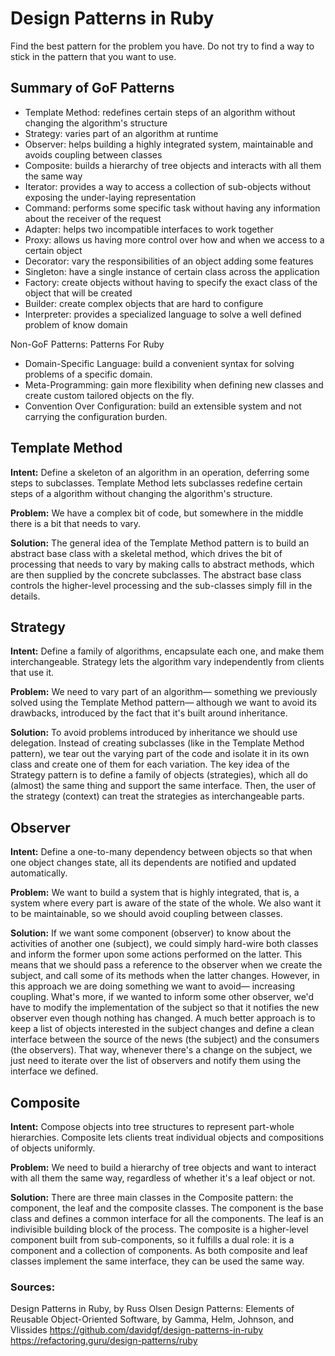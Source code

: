 # Design Patterns in Ruby
Find the best pattern for the problem you have. Do not try to find a way to stick in the pattern that you want to use.

## Summary of GoF Patterns
- Template Method: redefines certain steps of an algorithm without changing the algorithm's structure
- Strategy: varies part of an algorithm at runtime
- Observer: helps building a highly integrated system, maintainable and avoids coupling between classes
- Composite: builds a hierarchy of tree objects and interacts with all them the same way
- Iterator: provides a way to access a collection of sub-objects without exposing the under-laying representation
- Command: performs some specific task without having any information about the receiver of the request
- Adapter: helps two incompatible interfaces to work together
- Proxy: allows us having more control over how and when we access to a certain object
- Decorator: vary the responsibilities of an object adding some features
- Singleton: have a single instance of certain class across the application
- Factory: create objects without having to specify the exact class of the object that will be created
- Builder: create complex objects that are hard to configure
- Interpreter: provides a specialized language to solve a well defined problem of know domain

Non-GoF Patterns: Patterns For Ruby
- Domain-Specific Language: build a convenient syntax for solving problems of a specific domain.
- Meta-Programming: gain more flexibility when defining new classes and create custom tailored objects on the fly.
- Convention Over Configuration: build an extensible system and not carrying the configuration burden.

## Template Method
**Intent:** 
Define a skeleton of an algorithm in an operation, deferring some steps to subclasses. Template Method lets subclasses redefine certain steps of a algorithm without changing the algorithm's structure.

**Problem:** 
We have a complex bit of code, but somewhere in the middle there is a bit that needs to vary.

**Solution:** 
The general idea of the Template Method pattern is to build an abstract base class with a skeletal method, which drives the bit of processing that needs to vary by making calls to abstract methods, which are then supplied by the concrete subclasses. The abstract base class controls the higher-level processing and the sub-classes simply fill in the details.

## Strategy
**Intent:** 
Define a family of algorithms, encapsulate each one, and make them interchangeable. Strategy lets the algorithm vary independently from clients that use it.

**Problem:** 
We need to vary part of an algorithm— something we previously solved using the Template Method pattern— although we want to avoid its drawbacks, introduced by the fact that it's built around inheritance.

**Solution:** 
To avoid problems introduced by inheritance we should use delegation. Instead of creating subclasses (like in the Template Method pattern), we tear out the varying part of the code and isolate it in its own class and create one of them for each variation. The key idea of the Strategy pattern is to define a family of objects (strategies), which all do (almost) the same thing and support the same interface. Then, the user of the strategy (context) can treat the strategies as interchangeable parts.

## Observer
**Intent:** 
Define a one-to-many dependency between objects so that when one object changes state, all its dependents are notified and updated automatically.

**Problem:** 
We want to build a system that is highly integrated, that is, a system where every part is aware of the state of the whole. We also want it to be maintainable, so we should avoid coupling between classes.

**Solution:** 
If we want some component (observer) to know about the activities of another one (subject), we could simply hard-wire both classes and inform the former upon some actions performed on the latter. This means that we should pass a reference to the observer when we create the subject, and call some of its methods when the latter changes. However, in this approach we are doing something we want to avoid— increasing coupling. What's more, if we wanted to inform some other observer, we'd have to modify the implementation of the subject so that it notifies the new observer even though nothing has changed. A much better approach is to keep a list of objects interested in the subject changes and define a clean interface between the source of the news (the subject) and the consumers (the observers). That way, whenever there's a change on the subject, we just need to iterate over the list of observers and notify them using the interface we defined.

## Composite
**Intent:** 
Compose objects into tree structures to represent part-whole hierarchies. Composite lets clients treat individual objects and compositions of objects uniformly.

**Problem:** 
We need to build a hierarchy of tree objects and want to interact with all them the same way, regardless of whether it's a leaf object or not.

**Solution:** 
There are three main classes in the Composite pattern: the component, the leaf and the composite classes. The component is the base class and defines a common interface for all the components. The leaf is an indivisible building block of the process. The composite is a higher-level component built from sub-components, so it fulfills a dual role: it is a component and a collection of components. As both composite and leaf classes implement the same interface, they can be used the same way.

### Sources:
Design Patterns in Ruby, by Russ Olsen
Design Patterns: Elements of Reusable Object-Oriented Software, by Gamma, Helm, Johnson, and Vlissides
https://github.com/davidgf/design-patterns-in-ruby
https://refactoring.guru/design-patterns/ruby
